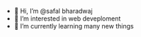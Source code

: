 - 👋 Hi, I’m @safal bharadwaj
- 👀 I’m interested in web deveploment
- 🌱 I’m currently learning many new things



<!---
safal219/safal219 is a ✨ special ✨ repository because its `README.md` (this file) appears on your GitHub profile.
You can click the Preview link to take a look at your changes.
--->
